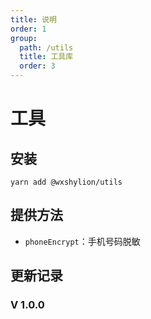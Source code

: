 ```yaml
---
title: 说明
order: 1
group:
  path: /utils
  title: 工具库
  order: 3
---
```


# 工具

## 安装

```
yarn add @wxshylion/utils
```

## 提供方法

- `phoneEncrypt`：手机号码脱敏

## 更新记录

### V 1.0.0
